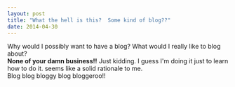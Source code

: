 ```yaml
---
layout: post
title: "What the hell is this?  Some kind of blog??"
date: 2014-04-30
---
```


Why would I possibly want to have a blog?  What would I really like to blog about?
</br>
<b>None of your damn business!!</b>  Just kidding.  I guess I'm doing it just to learn how to do it.  seems like a solid rationale to me.
</br>
Blog blog bloggy blog bloggeroo!!
